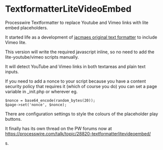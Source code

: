 # TextformatterLiteVideoEmbed
Processwire Textformatter to replace Youtube and Vimeo links with lite embed placeholders.

It started life as a development of [jacmaes original text formatter](https://github.com/jacmaes/TextformatterLiteYouTubeEmbed) to include Vimeo lite.

This version will write the required javascript inline, so no need to add the lite-youtube/vimeo scripts manually.

It will detect YouTube and Vimeo links in both textareas and plain text inputs.

If you need to add a nonce to your script because you have a content security policy that requires it (which of course you do) you can set a page variable in _init.php or wherever eg.

    $nonce = base64_encode(random_bytes(20));
    $page->set('nonce', $nonce);

There are configuration settings to style the colours of the placeholder play buttons.

It finally has its own thread on the PW forums now at https://processwire.com/talk/topic/28820-textformatterlitevideoembed/

s.
